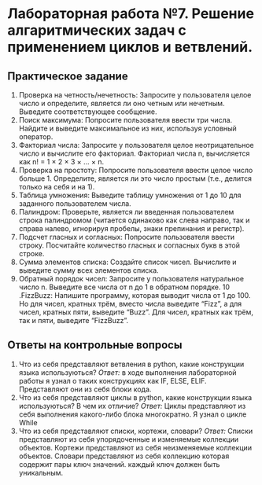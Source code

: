 # Лабораторная работа №7. Решение алгаритмических задач с применением циклов и ветвлений.

## Практическое задание
1. Проверка на четность/нечетность: Запросите у пользователя целое число и определите, является ли оно четным или нечетным. Выведите соответствующее сообщение.
2. Поиск максимума: Попросите пользователя ввести три числа. Найдите и выведите максимальное из них, используя условный оператор.
3. Факториал числа: Запросите у пользователя целое неотрицательное число и вычислите его факториал. Факториал числа n, вычисляется как n! = 1 × 2 × 3 × … × n.
4. Проверка на простоту: Попросите пользователя ввести целое число больше 1. Определите, является ли это число простым (т.е., делится только на себя и на 1).
5. Таблица умножения: Выведите таблицу умножения от 1 до 10 для заданного пользователем числа.
6. Палиндром: Проверьте, является ли введенная пользователем строка палиндромом (читается одинаково как слева направо, так и справа налево, игнорируя пробелы, знаки препинания и регистр).
7. Подсчет гласных и согласных: Попросите пользователя ввести строку. Посчитайте количество гласных и согласных букв в этой строке.
8. Сумма элементов списка: Создайте список чисел. Вычислите и выведите сумму всех элементов списка.
9. Обратный порядок чисел: Запросите у пользователя натуральное число n. Выведите все числа от n до 1 в обратном порядке.
10 .FizzBuzz: Напишите программу, которая выводит числа от 1 до 100. Но для чисел, кратных трём, вместо числа выведите “Fizz”, а для чисел, кратных пяти, выведите “Buzz”. Для чисел, кратных как трём, так и пяти, выведите “FizzBuzz”.

## Ответы на контрольные вопросы
1. Что из себя представляют ветвления в python, какие конструкции языка используються?
*Ответ:* в ходе выполнения лабораторной работы я узнал о таких конструкциях как IF, ELSE, ELIF. Представляют они из себя блоки кода.
2. Что из себя представляют циклы в python, какие конструкции языка используються? В чем их отличие?
*Ответ:* Циклы представляют из себя выполнения какого-либо блока многократно. Я узнал о цикле While
3. Что из себя представляют списки, кортежи, словари?
*Ответ:* Списки представляют из себя упорядоченные и изменяемые коллекции объектов. Кортежи представляют из себя неизменяемые коллекции объектов. Словари представляют из себя коллекцию которая содержит пары ключ значений. каждый ключ должен быть уникальным.
